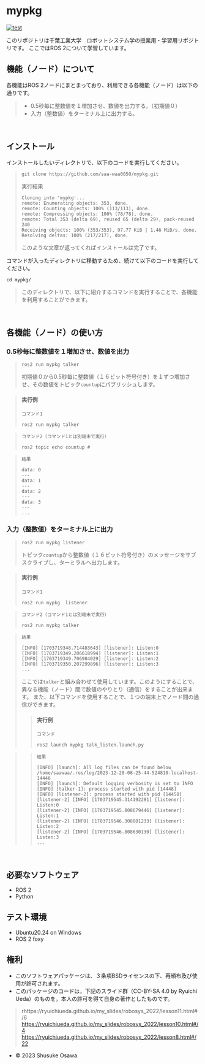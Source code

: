 # mypkg
[![test](https://github.com/saa-waa0050/mypkg/actions/workflows/test.yml/badge.svg)](https://github.com/saa-waa0050/robosys2023.ver2/actions/workflows/test.yml)

このリポジトリは千葉工業大学　ロボットシステム学の授業用・学習用リポジトリです。
ここではROS 2について学習しています。
## 機能（ノード）について
各機能はROS 2ノードにまとまっており、利用できる各機能（ノード）は以下の通りです。
>- 0.5秒毎に整数値を１増加させ、数値を出力する。（初期値０）
>- 入力（整数値）をターミナル上に出力する。

<br>

## インストール
インストールしたいディレクトリで、以下のコードを実行してください。
>```
>git clone https://github.com/saa-waa0050/mypkg.git
>```
>実行結果
>```
>Cloning into 'mypkg'...
>remote: Enumerating objects: 353, done.
>remote: Counting objects: 100% (113/113), done.
>remote: Compressing objects: 100% (78/78), done.
>remote: Total 353 (delta 69), reused 65 (delta 29), pack-reused 240
>Receiving objects: 100% (353/353), 97.77 KiB | 1.46 MiB/s, done.
>Resolving deltas: 100% (217/217), done.
>```
>このような文章が返ってくればインストールは完了です。

コマンドが入ったディレクトリに移動するため、続けて以下のコードを実行してください。
```
cd mypkg/
```
>このディレクトリで、以下に紹介するコマンドを実行することで、各機能を利用することができます。
<br>

## 各機能（ノード）の使い方

### 0.5秒毎に整数値を１増加させ、数値を出力
>```
>ros2 run mypkg talker
>```
>初期値０から0.5秒毎に整数値（１６ビット符号付き）を１ずつ増加させ、その数値をトピック`countup`にパブリッシュします。

>####  実行例
>`コマンド1`
>```
>ros2 run mypkg talker

>`コマンド2（コマンド1とは別端末で実行）`
>```
>ros2 topic echo countup #
>```

>`結果`
>```
>data: 0
>---
>data: 1
>---
>data: 2
>---
>data: 3
>---
>...
>```

### 入力（整数値）をターミナル上に出力
>```
>ros2 run mypkg listener
>```
>トピック`countup`から整数値（１６ビット符号付き）のメッセージをサブスクライブし、ターミラルヘ出力します。

>####  実行例
>`コマンド1`
>```
>ros2 run mypkg  listener

>`コマンド2（コマンド1とは別端末で実行）`
>```
>ros2 run mypkg talker
>```

>`結果`
>```
>[INFO] [1703719348.714483643] [listener]: Listen:0
>[INFO] [1703719349.206618994] [listener]: Listen:1
>[INFO] [1703719349.706984029] [listener]: Listen:2
>[INFO] [1703719350.207299896] [listener]: Listen:3
>...
>```
>ここでは`talker`と組み合わせて使用しています。このようにすることで、異なる機能（ノード）間で数値のやりとり（通信）をすることが出来ます。
>また、以下コマンドを使用することで、１つの端末上でノード間の通信ができます。
>>####  実行例
>>`コマンド`
>>```
>>ros2 launch mypkg talk_listen.launch.py

>>`結果`
>>```
>>[INFO] [launch]: All log files can be found below /home/saawaa/.ros/log/2023-12-28-08-25-44-524810-localhost-14446
>>[INFO] [launch]: Default logging verbosity is set to INFO
>>[INFO] [talker-1]: process started with pid [14448]
>>[INFO] [listener-2]: process started with pid [14450]
>>[listener-2] [INFO] [1703719545.314192281] [listener]: Listen:0
>>[listener-2] [INFO] [1703719545.808679446] [listener]: Listen:1
>>[listener-2] [INFO] [1703719546.308801233] [listener]: Listen:2
>>[listener-2] [INFO] [1703719546.808630130] [listener]: Listen:3
>>...
>

<br>

## 必要なソフトウェア
* ROS 2
* Python
## テスト環境
* Ubuntu20.24 on Windows
* ROS 2 foxy

## 権利
- このソフトウェアパッケージは、３条項BSDライセンスの下、再頒布及び使用が許可されます。
- このパッケージのコードは，下記のスライド群（CC-BY-SA 4.0 by Ryuichi Ueda）のものを，本人の許可を得て自身の著作としたものです。
>rhttps://ryuichiueda.github.io/my_slides/robosys_2022/lesson11.html#/6
>https://ryuichiueda.github.io/my_slides/robosys_2022/lesson10.html#/4
>https://ryuichiueda.github.io/my_slides/robosys_2022/lesson8.html#/22
- © 2023 Shusuke Osawa
